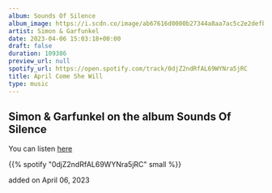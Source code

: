 ```yaml
---
album: Sounds Of Silence
album_image: https://i.scdn.co/image/ab67616d0000b27344a8aa7ac5c2e2defbfd702b
artist: Simon & Garfunkel
date: 2023-04-06 15:03:18+00:00
draft: false
duration: 109386
preview_url: null
spotify_url: https://open.spotify.com/track/0djZ2ndRfAL69WYNra5jRC
title: April Come She Will
type: music
---
```



## Simon & Garfunkel on the album Sounds Of Silence

You can listen [here](https://open.spotify.com/track/0djZ2ndRfAL69WYNra5jRC)

{{% spotify "0djZ2ndRfAL69WYNra5jRC" small %}}

added on April 06, 2023